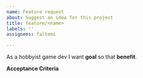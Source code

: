 ```yaml
---
name: Feature request
about: Suggest an idea for this project
title: feature/<name>
labels: ''
assignees: faltemi

---
```


As a hobbyist game dev I want **goal** so that **benefit**.

**Acceptance Criteria**
<content>
